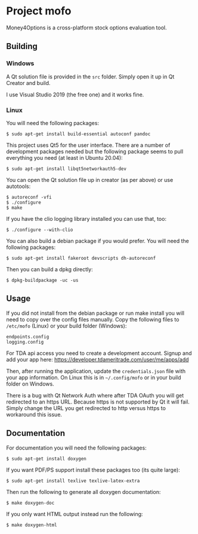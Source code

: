 # Project mofo

Money4Options is a cross-platform stock options evaluation tool.

## Building

### Windows

A Qt solution file is provided in the `src` folder. Simply open it up in Qt Creator and build.

I use Visual Studio 2019 (the free one) and it works fine.

### Linux

You will need the following packages:
~~~~
$ sudo apt-get install build-essential autoconf pandoc
~~~~

This project uses Qt5 for the user interface. There are a number of development packages needed but the following package seems to pull everything you need (at least in Ubuntu 20.04):
~~~~
$ sudo apt-get install libqt5networkauth5-dev
~~~~

You can open the Qt solution file up in creator (as per above) or use autotools:
~~~~
$ autoreconf -vfi
$ ./configure
$ make
~~~~

If you have the clio logging library installed you can use that, too:
~~~~
$ ./configure --with-clio
~~~~

You can also build a debian package if you would prefer. You will need the following packages:
~~~~
$ sudo apt-get install fakeroot devscripts dh-autoreconf
~~~~

Then you can build a dpkg directly:
~~~~
$ dpkg-buildpackage -uc -us
~~~~

## Usage

If you did not install from the debian package or run make install you will need to copy over the config files manually. Copy the following files to `/etc/mofo` (Linux) or your build folder (Windows):
~~~~
endpoints.config
logging.config
~~~~

For TDA api access you need to create a development account. Signup and add your app here:
https://developer.tdameritrade.com/user/me/apps/add

Then, after running the application, update the `credentials.json` file with your app information. On Linux this is in `~/.config/mofo` or in your build folder on Windows.

There is a bug with Qt Network Auth where after TDA OAuth you will get redirected to an https URL. Because https is not supported by Qt it will fail. Simply change the URL you get redirected to http versus https to workaround this issue.

## Documentation

For documentation you will need the following packages:
~~~~
$ sudo apt-get install doxygen
~~~~

If you want PDF/PS support install these packages too (its quite large):
~~~~
$ sudo apt-get install texlive texlive-latex-extra
~~~~

Then run the following to generate all doxygen documentation:
~~~~
$ make doxygen-doc
~~~~

If you only want HTML output instead run the following:
~~~~
$ make doxygen-html
~~~~

